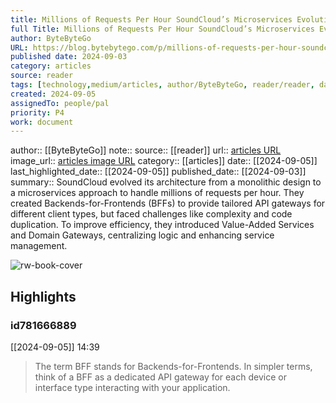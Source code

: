 ```yaml
---
title: Millions of Requests Per Hour SoundCloud’s Microservices Evolution
full Title: Millions of Requests Per Hour SoundCloud’s Microservices Evolution
author: ByteByteGo
URL: https://blog.bytebytego.com/p/millions-of-requests-per-hour-soundclouds
published date: 2024-09-03
category: articles
source: reader
tags: [technology,medium/articles, author/ByteByteGo, reader/reader, date/2024-09-05, area/reader]
created: 2024-09-05
assignedTo: people/pal
priority: P4
work: document
---
```

author:: [[ByteByteGo]]
note:: 
source:: [[reader]]
url:: [articles URL](https://blog.bytebytego.com/p/millions-of-requests-per-hour-soundclouds)
image_url:: [articles image URL](https://substackcdn.com/image/fetch/f_auto,q_auto:good,fl_progressive:steep/https%3A%2F%2Fsubstack-post-media.s3.amazonaws.com%2Fpublic%2Fimages%2F24ff4a8d-9810-41ad-aa98-897255b78bc5_1600x971.png)
category:: [[articles]]
date:: [[2024-09-05]]
last_highlighted_date:: [[2024-09-05]]
published_date:: [[2024-09-03]]
summary:: SoundCloud evolved its architecture from a monolithic design to a microservices approach to handle millions of requests per hour. They created Backends-for-Frontends (BFFs) to provide tailored API gateways for different client types, but faced challenges like complexity and code duplication. To improve efficiency, they introduced Value-Added Services and Domain Gateways, centralizing logic and enhancing service management.


![rw-book-cover](https://substackcdn.com/image/fetch/f_auto,q_auto:good,fl_progressive:steep/https%3A%2F%2Fsubstack-post-media.s3.amazonaws.com%2Fpublic%2Fimages%2F24ff4a8d-9810-41ad-aa98-897255b78bc5_1600x971.png)

## Highlights
### id781666889
[[2024-09-05]] 14:39
> The term BFF stands for Backends-for-Frontends. In simpler terms, think of a BFF as a dedicated API gateway for each device or interface type interacting with your application.


